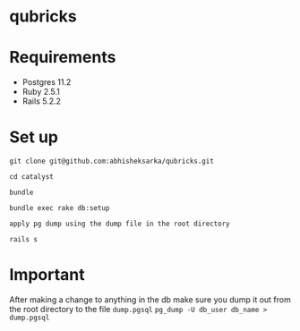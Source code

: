 # qubricks
# Requirements
* Postgres 11.2 
* Ruby 2.5.1 
* Rails 5.2.2

# Set up
`git clone git@github.com:abhisheksarka/qubricks.git`

`cd catalyst`

`bundle`

`bundle exec rake db:setup`

`apply pg dump using the dump file in the root directory`

`rails s`


# Important
After making a change to anything in the db make sure you dump it out from the root directory to the file `dump.pgsql`
`pg_dump -U db_user db_name > dump.pgsql`